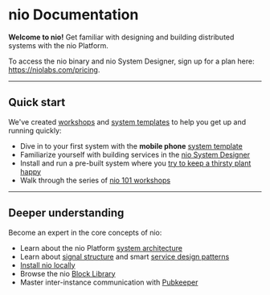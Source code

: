 # nio Documentation

**Welcome to nio!** Get familiar with designing and building distributed systems with the nio Platform.

To access the nio binary and nio System Designer, sign up for a plan here: <https://niolabs.com/pricing>.

---

## Quick start

We've created [workshops](http://workshops.n.io) and [system templates](http://workshops.n.io/system-templates) to help you get up and running quickly:

* Dive in to your first system with the **mobile phone** [system template](https://workshops.n.io/system-templates/)
* Familiarize yourself with building services in the [nio System Designer](https://workshops.n.io/system-designer/)
* Install and run a pre-built system where you [try to keep a thirsty plant happy](http://workshops.n.io/distributed-demonstration/)
* Walk through the series of [nio 101 workshops](https://workshops.n.io/nio-101/)

---

## Deeper understanding

Become an expert in the core concepts of nio:

* Learn about the nio Platform [system architecture](/architecture/)
* Learn about [signal structure](/service-design-patterns/signal-structure.md) and smart [service design patterns](/service-design-patterns/)
* [Install nio locally](/installation/README.md)
* Browse the nio [Block Library](https://blocks.n.io)
* Master inter-instance communication with [Pubkeeper](https://docs.pubkeeper.com)
